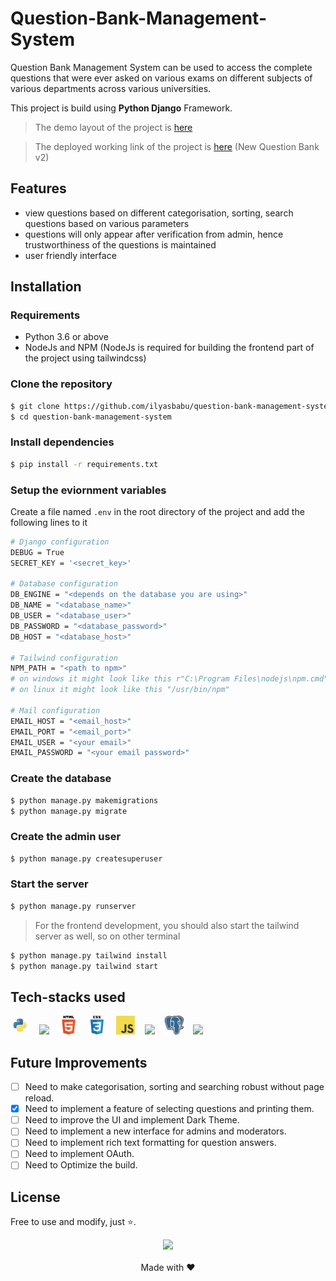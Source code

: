 # Question-Bank-Management-System

Question Bank Management System can be used to access the complete questions that were ever asked on various exams on different subjects of various departments across various universities.

This project is build using **Python Django** Framework.

> The demo layout of the project is [here](https://ilyasbabu.github.io/question-bank-management-system/layouts/)

> The deployed working link of the project is [here](https://questionbank.kripaelectrolysis.com/) (New Question Bank v2)

## Features

- view questions based on different categorisation, sorting, search questions based on various parameters
- questions will only appear after verification from admin, hence trustworthiness of the questions is maintained
- user friendly interface

## Installation

### Requirements
- Python 3.6 or above
- NodeJs and NPM (NodeJs is required for building the frontend part of the project using tailwindcss)

### Clone the repository
```bash
$ git clone https://github.com/ilyasbabu/question-bank-management-system.git
$ cd question-bank-management-system
```

### Install dependencies
```bash
$ pip install -r requirements.txt
```

### Setup the eviornment variables

Create a file named `.env` in the root directory of the project and add the following lines to it

```bash
# Django configuration
DEBUG = True
SECRET_KEY = '<secret_key>'

# Database configuration
DB_ENGINE = "<depends on the database you are using>"
DB_NAME = "<database_name>"
DB_USER = "<database_user>"
DB_PASSWORD = "<database_password>"
DB_HOST = "<database_host>"

# Tailwind configuration
NPM_PATH = "<path to npm>"
# on windows it might look like this r"C:\Program Files\nodejs\npm.cmd"
# on linux it might look like this "/usr/bin/npm"

# Mail configuration
EMAIL_HOST = "<email_host>"
EMAIL_PORT = "<email_port>"
EMAIL_USER = "<your email>"
EMAIL_PASSWORD = "<your email password>"
```

### Create the database

```bash
$ python manage.py makemigrations
$ python manage.py migrate
```

### Create the admin user

```bash
$ python manage.py createsuperuser
```

### Start the server

```bash
$ python manage.py runserver
```

> For the frontend development, you should also start the tailwind server as well, so on other terminal

```bash
$ python manage.py tailwind install
$ python manage.py tailwind start
``` 


## Tech-stacks used

[<code><img height="30" src="https://raw.githubusercontent.com/github/explore/80688e429a7d4ef2fca1e82350fe8e3517d3494d/topics/python/python.png"></code>](https://www.python.org/)
&nbsp;&nbsp;
[<code><img height="30" src="https://avatars.githubusercontent.com/u/27804?s=200&v=4"></code>](https://www.djangoproject.com/) 
&nbsp;&nbsp;
[<code><img height="30" src="https://raw.githubusercontent.com/github/explore/80688e429a7d4ef2fca1e82350fe8e3517d3494d/topics/html/html.png"></code>](https://developer.mozilla.org/en-US/docs/Web/HTML) 
&nbsp;&nbsp;
[<code><img height="30" src="https://raw.githubusercontent.com/github/explore/80688e429a7d4ef2fca1e82350fe8e3517d3494d/topics/css/css.png"></code>](https://developer.mozilla.org/en-US/docs/Web/CSS)
&nbsp;&nbsp;
[<code><img height="30" src="https://raw.githubusercontent.com/github/explore/80688e429a7d4ef2fca1e82350fe8e3517d3494d/topics/javascript/javascript.png"></code>](https://developer.mozilla.org/en-US/docs/Web/JavaScript) 
&nbsp;&nbsp;
[<code><img height="30" src="https://cdn3.iconfinder.com/data/icons/social-media-2169/24/social_media_social_media_logo_git-512.png"></code>](https://git-scm.com/downloads)
&nbsp;&nbsp;
[<code><img height="30" src="https://raw.githubusercontent.com/github/explore/80688e429a7d4ef2fca1e82350fe8e3517d3494d/topics/postgresql/postgresql.png"></code>](https://www.postgresql.org/) 
&nbsp;&nbsp;
[<code><img height="30" src="https://avatars.githubusercontent.com/u/67109815?s=200&v=4"></code>](https://tailwindcss.com/) 
&nbsp;&nbsp;

## Future Improvements

- [ ] Need to make categorisation, sorting and searching robust without page reload.
- [x] Need to implement a feature of selecting questions and printing them.
- [ ] Need to improve the UI and implement Dark Theme.
- [ ] Need to implement a new interface for admins and moderators.
- [ ] Need to implement rich text formatting for question answers.
- [ ] Need to implement OAuth.
- [ ] Need to Optimize the build.

## License

Free to use and modify, just ⭐.

<p align="center">
 <img src="https://c.tenor.com/Ew3ZGdPEOTcAAAAd/remus-lupin.gif" /> </br></br> 
 <span> Made with ❤ </span>      
</p>

